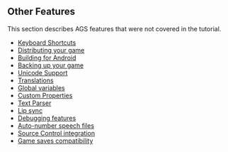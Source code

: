 ## Other Features

This section describes AGS features that were not covered in the
tutorial.

- [Keyboard Shortcuts](KeyboardShortcuts)
- [Distributing your game](DistGame)
- [Building for Android](BuildAndroid)
- [Backing up your game](BackingUpYourGame)
- [Unicode Support](UnicodeSupport)
- [Translations](Translations)
- [Global variables](GlobalVariables)
- [Custom Properties](CustomProperties)
- [Text Parser](TextParser)
- [Lip sync](Lipsync)
- [Debugging features](Debuggingfeatures)
- [Auto-number speech files](AutonumberSpeechFiles)
- [Source Control integration](SourceControl)
- [Game saves compatibility](GameSavesCompatibility)
